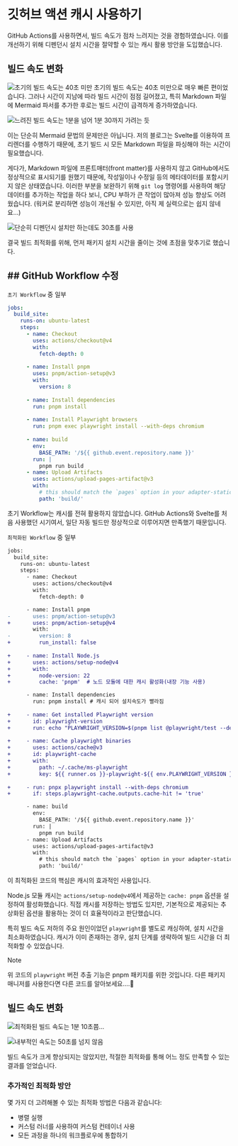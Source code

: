 # 깃허브 액션 캐시 사용하기

GitHub Actions를 사용하면서, 빌드 속도가 점차 느려지는 것을 경험하였습니다. 이를 개선하기 위해 디펜던시 설치 시간을 절약할 수 있는 캐시 활용 방안을 도입했습니다.

## 빌드 속도 변화

![초기의 빌드 속도는 40초 미만](static/resources/usging-cache-on-github-action-20240815232353052.png)
초기의 빌드 속도는 40초 미만으로 매우 빠른 편이었습니다. 그러나 시간이 지남에 따라 빌드 시간이 점점 길어졌고, 특히 Markdown 파일에 Mermaid 파서를 추가한 후로는 빌드 시간이 급격하게 증가하였습니다.

![느려진 빌드 속도는 1분을 넘어 1분 30까지 가려는 듯](static/resources/usging-cache-on-github-action-20240815232537900.png)

이는 단순히 Mermaid 문법의 문제만은 아닙니다. 저의 블로그는 Svelte를 이용하여 프리렌더를 수행하기 때문에, 초기 빌드 시 모든 Markdown 파일을 파싱해야 하는 시간이 필요했습니다.

게다가, Markdown 파일에 프론트매터(front matter)를 사용하지 않고 GitHub에서도 정상적으로 표시되기를 원했기 때문에, 작성일이나 수정일 등의 메타데이터를 포함시키지 않은 상태였습니다. 이러한 부분을 보완하기 위해 `git log` 명령어를 사용하여 해당 데이터를 추가하는 작업을 하다 보니, CPU 부하가 큰 작업이 많아져 성능 향상도 어려웠습니다. (워커로 분리하면 성능이 개선될 수 있지만, 아직 제 실력으로는 쉽지 않네요...)

![단순히 디펜던시 설치만 하는데도 30초를 사용](static/resources/usging-cache-on-github-action-20240815233139668.png)

결국 빌드 최적화를 위해, 먼저 패키지 설치 시간을 줄이는 것에 초점을 맞추기로 했습니다.

## ## GitHub Workflow 수정

`초기 Workflow` 중 일부
```yml
jobs:  
  build_site:  
    runs-on: ubuntu-latest  
    steps:  
      - name: Checkout  
        uses: actions/checkout@v4  
        with:  
          fetch-depth: 0  
  
      - name: Install pnpm  
        uses: pnpm/action-setup@v3  
        with:  
          version: 8  
  
      - name: Install dependencies  
        run: pnpm install  
  
      - name: Install Playwright browsers  
        run: pnpm exec playwright install --with-deps chromium  
  
      - name: build  
        env:  
          BASE_PATH: '/${{ github.event.repository.name }}'  
        run: |  
          pnpm run build  
      - name: Upload Artifacts  
        uses: actions/upload-pages-artifact@v3  
        with:  
          # this should match the `pages` option in your adapter-static options  
          path: 'build/'  
```

초기 Workflow는 캐시를 전혀 활용하지 않았습니다. GitHub Actions와 Svelte를 처음 사용했던 시기여서, 일단 자동 빌드만 정상적으로 이루어지면 만족했기 때문입니다.

`최적화된 Workflow` 중 일부

```diff
jobs:  
  build_site:  
    runs-on: ubuntu-latest  
    steps:  
      - name: Checkout  
        uses: actions/checkout@v4  
        with:  
          fetch-depth: 0  

	  - name: Install pnpm  
-       uses: pnpm/action-setup@v3  
+       uses: pnpm/action-setup@v4  
        with:  
-         version: 8
+         run_install: false  
  
+     - name: Install Node.js  
+       uses: actions/setup-node@v4  
+       with:  
+         node-version: 22  
+         cache: 'pnpm'  # 노드 모듈에 대한 캐시 활성화(내장 기능 사용)

      - name: Install dependencies
        run: pnpm install # 캐시 되어 설치속도가 빨라짐
  
+     - name: Get installed Playwright version  
+       id: playwright-version  
+       run: echo "PLAYWRIGHT_VERSION=$(pnpm list @playwright/test --depth=0 | grep @playwright/test | awk '{print $2}')" >> $GITHUB_ENV
  
+     - name: Cache playwright binaries  
+       uses: actions/cache@v3  
+       id: playwright-cache  
+       with:  
+         path: ~/.cache/ms-playwright          
+         key: ${{ runner.os }}-playwright-${{ env.PLAYWRIGHT_VERSION }}  
  
+     - run: pnpx playwright install --with-deps chromium  
+       if: steps.playwright-cache.outputs.cache-hit != 'true'  

      - name: build  
        env:  
          BASE_PATH: '/${{ github.event.repository.name }}'  
        run: |  
          pnpm run build  
      - name: Upload Artifacts  
        uses: actions/upload-pages-artifact@v3  
        with:  
          # this should match the `pages` option in your adapter-static options  
          path: 'build/'
```

이 최적화된 코드의 핵심은 캐시의 효과적인 사용입니다.

Node.js 모듈 캐시는 `actions/setup-node@v4`에서 제공하는 `cache: pnpm` 옵션을 설정하여 활성화했습니다. 직접 캐시를 저장하는 방법도 있지만, 기본적으로 제공되는 추상화된 옵션을 활용하는 것이 더 효율적이라고 판단했습니다.

특히 빌드 속도 저하의 주요 원인이었던 `playwright`를 별도로 캐싱하여, 설치 시간을 최소화하였습니다. 캐시가 이미 존재하는 경우, 설치 단계를 생략하여 빌드 시간을 더 최적화할 수 있었습니다.

> [!note]
> 위 코드의 `playwright` 버전 추출 기능은 pnpm 패키지를 위한 것입니다. 다른 패키지 매니저를 사용한다면 다른 코드를 알아보세요....🥲
## 빌드 속도 변화

![최적화된 빌드 속도는 1분 10초쯤...](static/resources/usging-cache-on-github-action-20240816000140052.png)

![내부적인 속도는 50초를 넘지 않음](static/resources/usging-cache-on-github-action-20240816000251502.png)

빌드 속도가 크게 향상되지는 않았지만, 적절한 최적화를 통해 어느 정도 만족할 수 있는 결과를 얻었습니다.

### 추가적인 최적화 방안

몇 가지 더 고려해볼 수 있는 최적화 방법은 다음과 같습니다:

- 병렬 실행
- 커스텀 러너를 사용하여 커스텀 컨테이너 사용
- 모든 과정을 하나의 워크플로우에 통합하기

